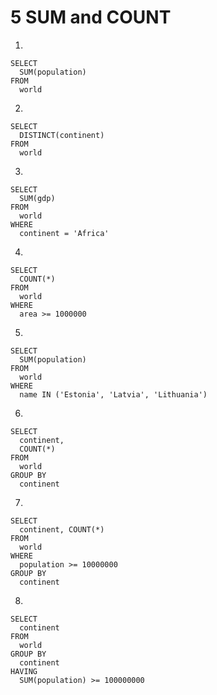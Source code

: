 
# 5 SUM and COUNT

1.
```
SELECT
  SUM(population)
FROM
  world
```

2.
```
SELECT
  DISTINCT(continent)
FROM
  world
```

3.
```
SELECT
  SUM(gdp)
FROM
  world
WHERE
  continent = 'Africa'
```

4.
```
SELECT
  COUNT(*)
FROM
  world
WHERE
  area >= 1000000
```

5.
```
SELECT
  SUM(population)
FROM
  world
WHERE
  name IN ('Estonia', 'Latvia', 'Lithuania')
```

6.
```
SELECT
  continent,
  COUNT(*)
FROM
  world
GROUP BY
  continent
```

7.
```
SELECT
  continent, COUNT(*)
FROM
  world
WHERE
  population >= 10000000
GROUP BY
  continent
```

8.
```
SELECT
  continent
FROM
  world
GROUP BY
  continent
HAVING
  SUM(population) >= 100000000
```
